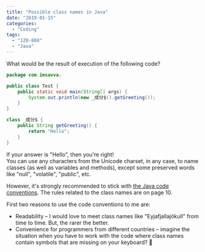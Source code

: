 ```yaml
---
title: "Possible class names in Java"
date: "2019-01-15"
categories:
  - "Coding"
tags:
  - "1Z0-808"
  - "Java"
---
```


What would be the result of execution of the following code?

```java
package com.imsavva;

public class Test {
    public static void main(String[] args) {
        System.out.println(new _成分$().getGreeting());
    }
}

class _成分$ {
    public String getGreeting() {
        return "Hello";
    }
}
```

If your answer is "Hello", then you're right!  
You can use any characters from the Unicode charset, in any case, to name classes (as well as variables and methods), except some preserved words like "null", "volatile", "public", etc.

However, it's strongly recommended to stick with [the Java code conventions](https://www.oracle.com/technetwork/java/codeconventions-150003.pdf). The rules related to the class names are on page 10.

First two reasons to use the code conventions to me are:

- Readability – I would love to meet class names like "Eyjafjallajökull" from time to time. But, the rarer the better.
- Convenience for programmers from different countries – imagine the situation when you have to work with the code where class names contain symbols that are missing on your keyboard? 🙈

